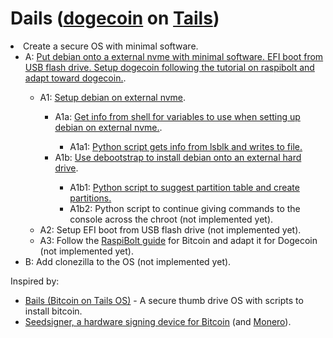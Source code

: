 ﻿<!DOCTYPE html>  <html lang="en"> 
<body>      <h1>Dails (<a
href="https://github.com/robjohncolson/dogecoin.git">dogecoin</a>
on <a
href="https://tails.net/">Tails</a>)</h1>
      <li>Create a secure OS with
minimal software.      <ul>         
<li>A: <a
href="https://github.com/robjohncolson/dails/blob/main/SecondaryA.sh">Put
debian onto a external nvme with
minimal software. EFI boot from USB
flash drive. Setup dogecoin following
the tutorial on raspibolt and adapt
toward dogecoin.</a>.</li>         
<ul>              <li>A1: <a
href="https://github.com/robjohncolson/dails/blob/main/TertiaryA1.sh">Setup
debian on external nvme</a>.</li>     
        <ul>                  <li>A1a:
<a
href="https://github.com/robjohncolson/dails/blob/main/QuaternaryA1a.sh">Get
info from shell for variables to use
when setting up debian on external
nvme.</a>.</li>                  <ul> 
                    <li>A1a1: <a
href="https://github.com/robjohncolson/dails/blob/main/QuinaryA1a1.py">Python
script gets info from lsblk and writes
to file.</a></li>                 
</ul>                  <li>A1b: <a
href="https://github.com/robjohncolson/dails/blob/main/QuaternaryA1b.sh">Use
debootstrap to install debian onto an
external hard drive</a>.</li>         
        <ul>                     
<li>A1b1: <a
href="https://github.com/robjohncolson/dails/blob/main/QuinaryA1b1.py">Python
script to suggest partition table and
create partitions.</a></li>           
          <li>A1b2: Python script to
continue giving commands to the
console across the chroot (not
implemented yet).</li>                
 </ul>              </ul>             
<li>A2: Setup EFI boot from USB flash
drive (not implemented yet).</li>     
        <li>A3: Follow the <a
href="https://raspibolt.org/guide/raspberry-pi/">RaspiBolt
guide</a> for Bitcoin and adapt it for
Dogecoin (not implemented yet).</li>  
       </ul>          <li>B: Add
clonezilla to the OS (not implemented
yet).</li>      </ul>  </li>   
<p>Inspired by:</p>      <ul>         
<li><a
href="https://github.com/robjohncolson/Bails.git">Bails
(Bitcoin on Tails OS)</a> - A secure
thumb drive OS with scripts to install
bitcoin.</li>          <li><a
href="https://github.com/robjohncolson/seedsigner.git">Seedsigner,
a hardware signing device for
Bitcoin</a> (and <a
href="https://github.com/Monero-HackerIndustrial/MoneroSigner-Project-Tracking">Monero</a>).</li>
     </ul>    </body>  </html>
